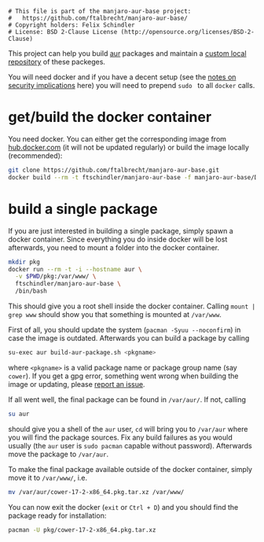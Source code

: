 ```
# This file is part of the manjaro-aur-base project:
#   https://github.com/ftalbrecht/manjaro-aur-base/
# Copyright holders: Felix Schindler
# License: BSD 2-Clause License (http://opensource.org/licenses/BSD-2-Clause)
```

This project can help you build [aur](https://aur.archlinux.org/) packages and maintain a
[custom local repository](https://wiki.archlinux.org/index.php/Pacman/Tips_and_tricks#Custom_local_repository)
of these packeges.

You will need docker and if you have a decent setup (see the
[notes on security implications](https://wiki.archlinux.org/index.php/Docker#Installation)
here) you will need to prepend `sudo ` to all `docker` calls.

get/build the docker container
==============================

You need docker. You can either get the corresponding image from
[hub.docker.com](https://hub.docker.com/r/ftschindler/manjaro-aur-base/)
(it will not be updated regularly) or build the image locally (recommended):

```bash
git clone https://github.com/ftalbrecht/manjaro-aur-base.git
docker build --rm -t ftschindler/manjaro-aur-base -f manjaro-aur-base/Dockerfile manjaro-aur-base/
```

build a single package
======================

If you are just interested in building a single package, simply spawn a docker container.
Since everything you do inside docker will be lost afterwards, you need to mount a folder
into the docker container.

```bash
mkdir pkg
docker run --rm -t -i --hostname aur \
  -v $PWD/pkg:/var/www/ \
  ftschindler/manjaro-aur-base \
  /bin/bash
```

This should give you a root shell inside the docker container. Calling `mount | grep www` should
show you that something is mounted at `/var/www`.

First of all, you should update the system (`pacman -Syuu --noconfirm`) in case the image is outdated.
Afterwards you can build a package by calling

```bash
su-exec aur build-aur-package.sh <pkgname>
```

where `<pkgname>` is a valid package name or package group name (say `cower`). If you get a gpg error, something went wrong
when building the image or updating, please [report an issue](https://github.com/ftalbrecht/manjaro-aur-base/issues/new).

If all went well, the final package can be found in `/var/aur/`. If not, calling

```bash
su aur
```

should give you a shell of the `aur` user, `cd` will bring you to `/var/aur` where you will find the package
sources. Fix any build failures as you would usually (the `aur` user is `sudo pacman` capable without password).
Afterwards move the package to `/var/aur`.

To make the final package available outside of the docker container, simply move it to `/var/www/`, i.e.

```bash
mv /var/aur/cower-17-2-x86_64.pkg.tar.xz /var/www/
```

You can now exit the docker (`exit` or `Ctrl + D`) and you should find the package ready for installation:

```bash
pacman -U pkg/cower-17-2-x86_64.pkg.tar.xz
```
